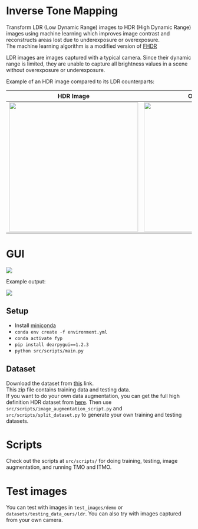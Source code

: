# Inverse Tone Mapping
Transform LDR (Low Dynamic Range) images to HDR (High Dynamic Range) images using machine learning which improves image 
contrast and reconstructs areas lost due to underexposure or overexposure.  
The machine learning algorithm is a modified version of [FHDR](https://github.com/mukulkhanna/FHDR)

LDR images are images captured with a typical camera. Since their dynamic range is limited, they are unable to capture 
all brightness values in a scene without overexposure or underexposure. 

Example of an HDR image compared to its LDR counterparts: 

| HDR Image | Overexposure | Underexposure |
|:--:|:--:|:--:|
|<img src="./docs/hdr.jpg" width=350></img>|<img src="./docs/overexposure.jpg" width=350></img>|<img src="./docs/underexposure.jpg" width=350></img>|

# GUI

![](./docs/gui1.png)

Example output: 

![](./docs/gui2.png)

## Setup
- Install [miniconda](https://docs.conda.io/en/latest/miniconda.html)
- `conda env create -f environment.yml` 
- `conda activate fyp`
- `pip install dearpygui==1.2.3`
- `python src/scripts/main.py`

## Dataset
Download the dataset from [this](https://drive.google.com/file/d/1EwVvrWESQlXJ87E6JvTwFG_7arEoBZMz/view?usp=sharing) link.  
This zip file contains training data and testing data.  
If you want to do your own data augmentation, you can get the full high definition HDR dataset from [here](https://drive.google.com/file/d/18aEi23aVdw73iJHhL_bfEb3phcExzllW/view?usp=sharing). 
Then use `src/scripts/image_augmentation_script.py` and `src/scripts/split_dataset.py` to generate your own training and testing datasets.  

# Scripts
Check out the scripts at `src/scripts/` for doing training, testing, image augmentation, and running TMO and ITMO.

# Test images
You can test with images in `test_images/demo` or `datasets/testing_data_ours/ldr`. You can also try with images captured
from your own camera.  
